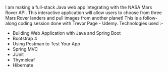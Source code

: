 I am making a full-stack Java web app integrating with the NASA Mars Rover API.
This interactive application will allow users to choose from three Mars Rover landers and pull images from another planet!
This is a follow-along coding session done with Trevor Page - Udemy.
Technologies used :-
  * Building Web Application with Java and Spring Boot
  * Bootstrap 4
  * Using Postman to Test Your App
  * Spring MVC
  * JUnit
  * Thymeleaf
  * Hibernate

